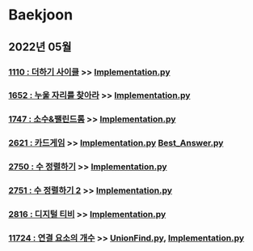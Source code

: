 # Baekjoon

## 2022년 05월


### [1110 : 더하기 사이클](https://www.acmicpc.net/problem/1110) >> [Implementation.py](JY_B1110.py)

### [1652 : 누울 자리를 찾아라](https://www.acmicpc.net/problem/1652) >> [Implementation.py](JY_B1652.py)

### [1747 : 소수&팰린드롬](https://www.acmicpc.net/problem/1747) >> [Implementation.py](JY_B1747.py)

### [2621 : 카드게임](https://www.acmicpc.net/problem/2621) >> [Implementation.py](JY_B2621.py) [Best_Answer.py](JY_B2621_2.py)

### [2750 : 수 정렬하기](https://www.acmicpc.net/problem/2750) >> [Implementation.py](JY_B2750.py)

### [2751 : 수 정렬하기 2](https://www.acmicpc.net/problem/2751) >> [Implementation.py](JY_B2751.py)

### [2816 : 디지털 티비](https://www.acmicpc.net/problem/2816) >> [Implementation.py](JY_B2816.py)

### [11724 : 연결 요소의 개수](https://www.acmicpc.net/problem/11724) >> [UnionFind.py](JY_B11724.py), [Implementation.py](JY_B11724_2.py)